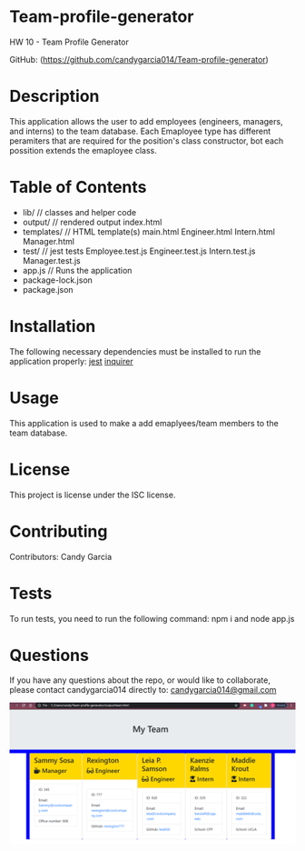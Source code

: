 # Team-profile-generator
HW 10 - Team Profile Generator

GitHub: (https://github.com/candygarcia014/Team-profile-generator)

# Description
  This application allows the user to add employees (engineers, managers, and interns) to the team database. Each Emaployee type has different peramiters that are required for the position's class constructor, bot each possition extends the emaployee class. 

# Table of Contents 
* lib/           // classes and helper code
* output/        // rendered output
    index.html
* templates/     // HTML template(s)
    main.html
    Engineer.html
    Intern.html
    Manager.html
* test/          // jest tests
  Employee.test.js
  Engineer.test.js
  Intern.test.js
  Manager.test.js
* app.js         // Runs the application
* package-lock.json
* package.json 

# Installation
The following necessary dependencies must be installed to run the application properly: 
    [jest](https://jestjs.io/)
    [inquirer](https://www.npmjs.com/package/inquirer)

# Usage
​This application is used to make a add emaplyees/team members to the team database.
# License
This project is license under the ISC license.
# Contributing
​Contributors: Candy Garcia
# Tests
To run tests, you need to run the following command: npm i and node app.js
# Questions
If you have any questions about the repo, or would like to collaborate, please contact candygarcia014 directly to: candygarcia014@gmail.com

![Screenshot of app](Assets/teamdatabase.png)
